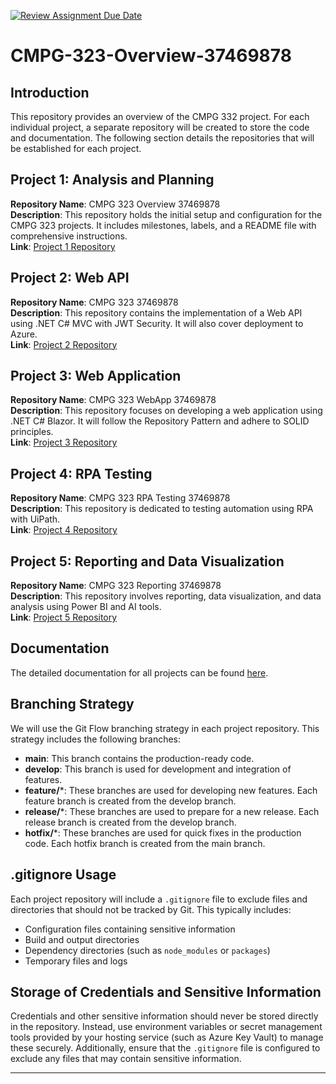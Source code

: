 [![Review Assignment Due Date](https://classroom.github.com/assets/deadline-readme-button-22041afd0340ce965d47ae6ef1cefeee28c7c493a6346c4f15d667ab976d596c.svg)](https://classroom.github.com/a/h7CYPb85)
# CMPG-323-Overview-37469878

## Introduction

This repository provides an overview of the CMPG 332 project. For each individual project, a separate repository will be created to store the code and documentation. The following section details the repositories that will be established for each project.

## Project 1: Analysis and Planning
**Repository Name**: CMPG 323 Overview 37469878  
**Description**: This repository holds the initial setup and configuration for the CMPG 323 projects. It includes milestones, labels, and a README file with comprehensive instructions.  
**Link**: [Project 1 Repository](#)

## Project 2: Web API
**Repository Name**: CMPG 323 37469878  
**Description**: This repository contains the implementation of a Web API using .NET C# MVC with JWT Security. It will also cover deployment to Azure.  
**Link**: [Project 2 Repository](#)

## Project 3: Web Application
**Repository Name**: CMPG 323 WebApp 37469878  
**Description**: This repository focuses on developing a web application using .NET C# Blazor. It will follow the Repository Pattern and adhere to SOLID principles.  
**Link**: [Project 3 Repository](#)

## Project 4: RPA Testing
**Repository Name**: CMPG 323 RPA Testing 37469878  
**Description**: This repository is dedicated to testing automation using RPA with UiPath.  
**Link**: [Project 4 Repository](#)

## Project 5: Reporting and Data Visualization
**Repository Name**: CMPG 323 Reporting 37469878  
**Description**: This repository involves reporting, data visualization, and data analysis using Power BI and AI tools.  
**Link**: [Project 5 Repository](#)

## Documentation
The detailed documentation for all projects can be found [here](#).

## Branching Strategy
We will use the Git Flow branching strategy in each project repository. This strategy includes the following branches:
- **main**: This branch contains the production-ready code.
- **develop**: This branch is used for development and integration of features.
- **feature/***: These branches are used for developing new features. Each feature branch is created from the develop branch.
- **release/***: These branches are used to prepare for a new release. Each release branch is created from the develop branch.
- **hotfix/***: These branches are used for quick fixes in the production code. Each hotfix branch is created from the main branch.

## .gitignore Usage
Each project repository will include a `.gitignore` file to exclude files and directories that should not be tracked by Git. This typically includes:
- Configuration files containing sensitive information
- Build and output directories
- Dependency directories (such as `node_modules` or `packages`)
- Temporary files and logs

## Storage of Credentials and Sensitive Information
Credentials and other sensitive information should never be stored directly in the repository. Instead, use environment variables or secret management tools provided by your hosting service (such as Azure Key Vault) to manage these securely. Additionally, ensure that the `.gitignore` file is configured to exclude any files that may contain sensitive information.

---



